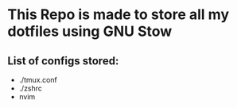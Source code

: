 # This Repo is made to store all my dotfiles using GNU Stow

## List of configs stored:

- ./tmux.conf
- ./zshrc
- nvim
